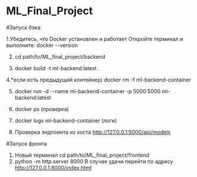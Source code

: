 # ML_Final_Project

#Запуск бэка

1.Убедитесь, что Docker установлен и работает
  Откройте терминал и выполните:
          docker --version

2. cd path/to/ML_final_project/backend

3. docker build -t ml-backend:latest .

4.*если есть предыдущий контейнер) docker rm -f ml-backend-container

5. docker run -d --name ml-backend-container -p 5000:5000 ml-backend:latest

6. docker ps (проверка)

7. docker logs ml-backend-container (логи)

8. Проверка эндпоинта из хоста  http://127.0.0.1:5000/api/models

#Запуск фронта
1. Новый терминал cd path/to/ML_final_project/frontend
2. python -m http.server 8000
В случае удачи перейти по адресу http://127.0.0.1:8000/index.html



